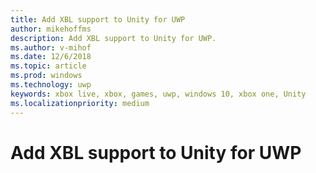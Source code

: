 ```yaml
---
title: Add XBL support to Unity for UWP
author: mikehoffms
description: Add XBL support to Unity for UWP.
ms.author: v-mihof
ms.date: 12/6/2018
ms.topic: article
ms.prod: windows
ms.technology: uwp
keywords: xbox live, xbox, games, uwp, windows 10, xbox one, Unity
ms.localizationpriority: medium
---
```

# Add XBL support to Unity for UWP
